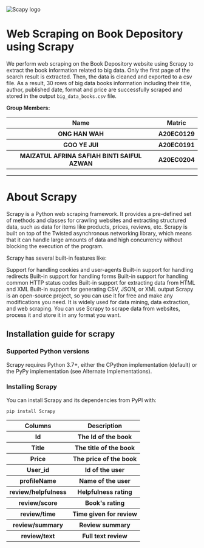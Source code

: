 ![Scapy logo](https://scrapy.org/img/scrapylogo.png)

# Web Scraping on Book Depository using Scrapy

We perform web scraping on the Book Depository website using Scrapy to extract the book information related to big data. Only the first page of the search result is extracted. Then, the data is cleaned and exported to a csv file. As a result, 30 rows of big data books information including their title, author, published date, format and price are successfully scraped and stored in the output `big_data_books.csv` file.

**Group Members:**

<table width = 700>
  <tr>
    <th>Name</th>
    <th>Matric</th>
  </tr>
  <tr>
    <th>ONG HAN WAH</th>
    <th>A20EC0129</th>
  </tr>
  <tr>
    <th>GOO YE JUI</th>
    <th>A20EC0191</th>
  </tr>
    <tr>
    <th>MAIZATUL AFRINA SAFIAH BINTI SAIFUL AZWAN</th>
    <th>A20EC0204</th>
  </tr>
    
</table> 

---

# About Scrapy

Scrapy is a Python web scraping framework. It provides a pre-defined set of methods and classes for crawling websites and extracting structured data, such as data for items like products, prices, reviews, etc. Scrapy is built on top of the Twisted asynchronous networking library, which means that it can handle large amounts of data and high concurrency without blocking the execution of the program.

Scrapy has several built-in features like:

Support for handling cookies and user-agents
Built-in support for handling redirects
Built-in support for handling forms
Built-in support for handling common HTTP status codes
Built-in support for extracting data from HTML and XML
Built-in support for generating CSV, JSON, or XML output
Scrapy is an open-source project, so you can use it for free and make any modifications you need. It is widely used for data mining, data extraction, and web scraping. You can use Scrapy to scrape data from websites, process it and store it in any format you want.

## Installation guide for scrapy
### Supported Python versions
Scrapy requires Python 3.7+, either the CPython implementation (default) or the PyPy implementation (see Alternate Implementations).

### Installing Scrapy
You can install Scrapy and its dependencies from PyPI with:

``` pip install Scrapy ```


<table>
  <tr>
    <th>Columns</th>
    <th>Description</th>
  </tr>
  <tr>
    <th>Id</th>
    <th>The Id of the book</th>
  </tr>
  <tr>
    <th>Title</th>
    <th>The title of the book</th>
  </tr>
  <tr>
    <th>Price</th>
    <th>The price of the book</th>
  </tr>
  <tr>
    <th>User_id</th>
    <th>Id of the user</th>
  </tr>
  <tr>
    <th>profileName</th>
    <th>Name of the user</th>
  </tr>
  <tr>
    <th>review/helpfulness</th>
    <th>Helpfulness rating</th>
  </tr>
  <tr>
    <th>review/score</th>
    <th>Book's rating</th>
  </tr>
  <tr>
    <th>review/time</th>
    <th>Time given for review</th>
  </tr>
  <tr>
    <th>review/summary</th>
    <th>Review summary</th>
  </tr>
  <tr>
    <th>review/text</th>
    <th>Full text review</th>
  </tr>
</table>
